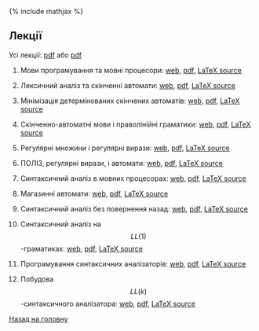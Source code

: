 {% include mathjax %}

## Лекції

Усі лекції: [pdf](tex/00-v-t.pdf) або [pdf](tex/00-v.pdf)

1. Мови програмування та мовні процесори: [web](md/01.md), [pdf](tex/01-v.pdf), [LaTeX source](tex/01.tex)

2. Лексичний аналіз та скінченні автомати: [web](md/02.md), [pdf](tex/02-v.pdf), [LaTeX source](tex/02.tex)

3. Мінімізація детермінованих скінчених автоматів: [web](md/03.md), [pdf](tex/03-v.pdf), [LaTeX source](tex/03.tex)

4. Скінченно-автоматні мови і праволінійні граматики: [web](md/04.md), [pdf](tex/04-v.pdf), [LaTeX source](tex/04.tex)

5. Регулярні множини і регулярні вирази: [web](md/05.md), [pdf](tex/05-v.pdf), [LaTeX source](tex/05.tex)

6. ПОЛІЗ, регулярні вирази, і автомати: [web](md/06.md), [pdf](tex/06-v.pdf), [LaTeX source](tex/06.tex)

7. Синтаксичний аналіз в мовних процесорах: [web](md/07.md), [pdf](tex/07-v.pdf), [LaTeX source](tex/07.tex)

8. Магазинні автомати: [web](md/08.md), [pdf](tex/08-v.pdf), [LaTeX source](tex/08.tex)

9. Синтаксичний аналіз без повернення назад: [web](md/09.md), [pdf](tex/09-v.pdf), [LaTeX source](tex/09.tex)

10. Синтаксичний аналіз на $$LL(1)$$-граматиках: [web](md/10.md), [pdf](tex/10-v.pdf), [LaTeX source](tex/10.tex)

11. Програмування синтаксичних аналізаторів: [web](md/11.md), [pdf](tex/11-v.pdf), [LaTeX source](tex/11.tex)

12. Побудова $$LL(k)$$-синтаксичного аналізатора: [web](md/12.md), [pdf](tex/12-v.pdf), [LaTeX source](tex/12.tex)

[Назад на головну](../README.md)